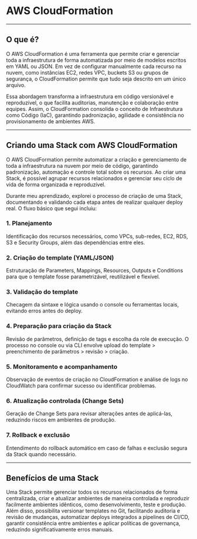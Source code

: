 # AWS CloudFormation

---

## O que é?

O AWS CloudFormation é uma ferramenta que permite criar e gerenciar toda a infraestrutura de forma automatizada por meio de modelos escritos em YAML ou JSON. Em vez de configurar manualmente cada recurso na nuvem, como instâncias EC2, redes VPC, buckets S3 ou grupos de segurança, o CloudFormation permite que tudo seja descrito em um único arquivo. 

Essa abordagem transforma a infraestrutura em código versionável e reproduzível, o que facilita auditorias, manutenção e colaboração entre equipes. Assim, o CloudFormation consolida o conceito de Infraestrutura como Código (IaC), garantindo padronização, agilidade e consistência no provisionamento de ambientes AWS.

---

## Criando uma Stack com AWS CloudFormation

O AWS CloudFormation permite automatizar a criação e gerenciamento de toda a infraestrutura na nuvem por meio de código, garantindo padronização, automação e controle total sobre os recursos. Ao criar uma Stack, é possível agrupar recursos relacionados e gerenciar seu ciclo de vida de forma organizada e reproduzível.

Durante meu aprendizado, explorei o processo de criação de uma Stack, documentando e validando cada etapa antes de realizar qualquer deploy real. O fluxo básico que segui incluiu:

### 1. Planejamento
Identificação dos recursos necessários, como VPCs, sub-redes, EC2, RDS, S3 e Security Groups, além das dependências entre eles.

### 2. Criação do template (YAML/JSON)
Estruturação de Parameters, Mappings, Resources, Outputs e Conditions para que o template fosse parametrizável, reutilizável e flexível.

### 3. Validação do template
Checagem da sintaxe e lógica usando o console ou ferramentas locais, evitando erros antes do deploy.

### 4. Preparação para criação da Stack
Revisão de parâmetros, definição de tags e escolha da role de execução. O processo no console ou via CLI envolve upload do template > preenchimento de parâmetros > revisão > criação.

### 5. Monitoramento e acompanhamento
Observação de eventos de criação no CloudFormation e análise de logs no CloudWatch para confirmar sucesso ou identificar problemas.

### 6. Atualização controlada (Change Sets)
Geração de Change Sets para revisar alterações antes de aplicá-las, reduzindo riscos em ambientes de produção.

### 7. Rollback e exclusão
Entendimento do rollback automático em caso de falhas e exclusão segura da Stack quando necessário.

---

## Benefícios de uma Stack

Uma Stack permite gerenciar todos os recursos relacionados de forma centralizada, criar e atualizar ambientes de maneira controlada e reproduzir facilmente ambientes idênticos, como desenvolvimento, teste e produção. Além disso, possibilita versionar templates no Git, facilitando auditoria e revisão de mudanças, automatizar deploys integrados a pipelines de CI/CD, garantir consistência entre ambientes e aplicar políticas de governança, reduzindo significativamente erros manuais.
